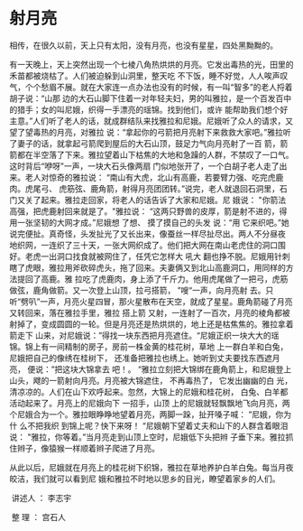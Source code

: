 # 射月亮
​相传，在很久以前，天上只有太阳，没有月亮，也没有星星，四处黑黝黝的。

​有一天晚上，天上突然出现一个七棱八角热烘烘的月亮。它发出毒热的光，田里的禾苗都被烧枯了。人们被迫躲到山洞里，整天吃
不下饭，睡不好觉，人人唉声叹气，个个愁眉不展。就在大家连一点办法也没有的时候，有一叫“智多”的老人捋着胡子说：“山那
边的大石山脚下住着一对年轻夫妇，男的叫雅拉，是一个百发百中的猎手；女的叫尼娥，织得一手漂亮的瑶锦。找到他们，或许
能帮助我们想个好主意。”人们听了老人的话，就成群结队来找雅拉和尼娥。尼娥听了众人的请求，又望了望毒热的月亮，对雅拉
说：“拿起你的弓箭把月亮射下来救救大家吧。”雅拉听了妻子的话，就拿起弓箭爬到屋后的大石山顶，鼓足力气向月亮射了一百
箭，箭箭都在半空落了下来。雅拉望着山下枯焦的大地和急躁的人群，不禁叹了一口气。这时背后“咿呀"一声，一块大石头像两扇
门似地张开了，一个白胡子老人走了出来。老人对惊奇的雅拉说： “南山有大虎，北山有高鹿，若要臂力强、吃完虎鹿肉。虎尾弓、
虎筋弦、鹿角箭，射得月亮团团转。”说完，老人就退回石洞里，石门又关了起来。雅拉走回家，将老人的话告诉了大家和尼娥。尼
娥说： "你箭法高强，把虎鹿射回来就是了。"雅拉说： “这两只野兽的皮厚，箭是射不进的，得用一张坚韧的大网才成。”尼娥想
了想、 摸了摸自己的头发 说：“用 它来织吧。”她说完便扯。真奇怪，头发扯光了又长出来，像蚕丝一样尽扯尽出。两人不分昼夜
地织网，一连织了三十天，一张大网织成了。他们把大网在南山老虎住的洞口围好。老虎一出洞口找食就被网住了，任凭它怎样大
吼大 翻也挣不脱。尼娥用针刺瞎了虎眼，雅拉用斧砍碎虎头，拖了回来。夫妻俩又到北山高鹿洞口，用同样的方法提回了高鹿。雅
拉吃了虎鹿肉，身上添了千斤力。他用虎尾做了一把弓，虎筋做弦，鹿角做箭。又一次登上山顶，拉弓搭箭， ”嗖“一声，向月亮射
去。只 听“劈叭”一声，月亮火星四冒，那火星散布在天空，就成了星星。鹿角箭碰了月亮又转回来，落在雅拉手里，雅拉 搭上箭
又射，一连射了一百次，月亮的棱角都被射掉了，变成圆圆的一轮。但是月亮还是热烘烘的，地上还是枯焦焦的。雅拉拿着箭走下
山来，对尼娥说：”得找一块东西把月亮遮住。“尼娥正织一块大大的瑶锦。锦上有一间精制的房子，房前一株金黄的桂花树，草地
上一群白羊和白兔，尼娥把自己的像绣在桂树下， 还准备把雅拉也绣上。她听到丈夫要找东西遮月亮， 便说：”把这块大锦拿去
吧！。 “雅拉立刻把大锦绑在鹿角箭上，和尼娥登上山头，飕的一箭射向月亮。月亮被大锦遮住， 不再毒热了， 它发出幽幽的白
光，清凉凉的。人们在山下欢呼起来。忽然，大锦上的尼娥和桂花树， 白兔、白羊都活动起来了。月亮上的尼娥向下 一招手，山顶
上的尼娥就轻飘飘地飞向月亮，两个尼娥合为一个。雅拉眼睁睁地望着月亮，两脚一跺，扯开嗓子喊： ”尼娥，你为什 么不把我织
到锦上呢？快下来呀！ “尼娥朝下望着丈夫和山下的人群含着眼泪说： "雅拉，你等着。”当月亮走到山顶上空时，尼娥低下头把辫
子垂下来。雅拉抓住辫子，像猿猴一样顺着辫子爬进了月亮。

​	从此以后，尼娥就在月亮上的桂花树下织锦，雅拉在草地养护白羊白兔。每当月夜皎洁，我们就可以看到尼
娥和雅拉不时地以思乡的目光，瞭望着家乡的人们。

​																讲述人 ： 李志宇

​																整    理 ： 宫石人